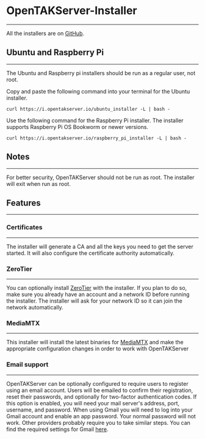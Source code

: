 # OpenTAKServer-Installer

***

All the installers are on [GitHub](https://github.com/brian7704/OpenTAKServer-Installer).

## Ubuntu and Raspberry Pi

***

The Ubuntu and Raspberry pi installers should be run as a regular user, not root. 

Copy and paste the following command into your terminal for the Ubuntu installer.

```shell
curl https://i.opentakserver.io/ubuntu_installer -L | bash -
```

Use the following command for the Raspberry Pi installer. The installer supports Raspberry Pi OS Bookworm or newer versions.

```shell
curl https://i.opentakserver.io/raspberry_pi_installer -L | bash -
```

## Notes

***

For better security, OpenTAKServer should not be run as root. The installer will exit when run as root.

## Features

***

### Certificates

***

The installer will generate a CA and all the keys you need to get the server started. It will also configure the
certificate authority automatically.

### ZeroTier

***

You can optionally install [ZeroTier](https://www.zerotier.com/) with the installer. If you plan to do so, make sure 
you already have an account and a network ID before running the installer. The installer will ask for your network ID 
so it can join the network automatically.

### MediaMTX

***

This installer will install the latest binaries for [MediaMTX](https://github.com/bluenviron/mediamtx) and make the 
appropriate configuration changes in order to work with OpenTAKServer

### Email support

***

OpenTAKServer can be optionally configured to require users to register using an email account. Users will be emailed to
confirm their registration, reset their passwords, and optionally for two-factor authentication codes. If this option is
enabled, you will need your mail server's address, port, username, and password. When using Gmail you will need to
log into your Gmail account and enable an app password. Your normal password will not work. Other providers probably
require you to take similar steps. You can find the required settings for Gmail [here](https://docs.opentakserver.io/#email/#gmail).
